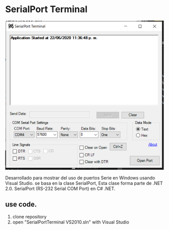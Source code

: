 # SerialPort Terminal
![GitHub Logo](/Images/vistaSerialTerminal.png)

Desarrollado para mostrar del uso de puertos Serie en Windows usando Visual Studio. se basa
en la clase  SerialPort, Esta clase forma parte de .NET 2.0.
SerialPort (RS-232 Serial COM Port) en C# .NET.


## use code.

1. clone repository
2. open "SerialPortTerminal VS2010.sln" with Visual Studio
